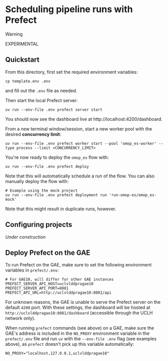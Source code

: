 # Scheduling pipeline runs with Prefect

>[!WARNING]
> EXPERIMENTAL


## Quickstart

From this directory, first set the required environment variables:

```shell
cp template.env .env
```

and fill out the `.env` file as needed.

Then start the local Prefect server:

```shell
uv run --env-file .env prefect server start
```

You should now see the dashboard live at http://localhost:4200/dashboard.

From a new terminal window/session, start a new worker pool with the desired **concurrency limit**:

```shell
uv run --env-file .env prefect worker start --pool 'omop_es-worker' --type process --limit <CONCURRENCY_LIMIT>
```

You're now ready to deploy the `omop_es` flow with:

```shell
uv run --env-file .env prefect deploy
```

Note that this will automatically schedule a run of the flow. You can also manually deploy the flow
with:

```shell
# Example using the mock project
uv run --env-file .env prefect deployment run 'run-omop-es/omop_es-mock'
```

Note that this might result in duplicate runs, however.

## Configuring projects

_Under construction_

## Deploy Prefect on the GAE

To run Prefect on the GAE, make sure to set the following environment variables in `prefect/.env`:

```shell
# For GAE10, will differ for other GAE instances
PREFECT_SERVER_API_HOST=uclvlddpragae10
PREFECT_SERVER_API_PORT=8081
PREFECT_API_URL=http://uclvlddpragae10:8081/api
```

For unknown reasons, the GAE is unable to serve the Prefect server on the default `4200` port.
With these settings, the dashboard will be hosted at `http://uclvlddpragae10:8081/dashboard`
(accessible through the UCLH network only).

When running `prefect` commands (see above) on a GAE, make sure the GAE's address is included in
the `NO_PROXY` environment variable in the `prefect/.env` file and run `uv` with the
`--env-file .env` flag (see examples above), as `prefect` doesn't pick up this variable automatically:

```shell
NO_PROXY="localhost,127.0.0.1,uclvlddpragae10"
```
